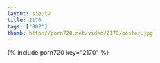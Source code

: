 ```yaml
--- 
layout: sieutv
title: 2170
tags: ["002"]
thumb: http://porn720.net/video/2170/poster.jpg
---
```

{% include porn720 key="2170" %} 
